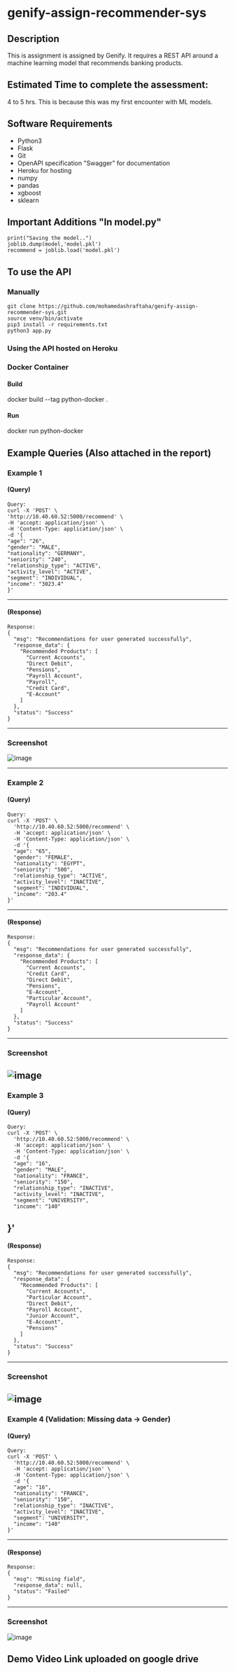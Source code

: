 
# genify-assign-recommender-sys



## Description
This is assignment is assigned by Genify. It requires a REST API around a machine learning model that recommends banking products.

## Estimated Time to complete the assessment:
4 to 5 hrs. This is because this was my first encounter with ML models.

## Software Requirements
* Python3
* Flask
* Git
* OpenAPI specification "Swagger" for documentation
* Heroku for hosting
* numpy 
* pandas 
* xgboost
* sklearn 

## Important Additions "In model.py"
    print("Saving the model..")
    joblib.dump(model,'model.pkl')
    recommend = joblib.load('model.pkl')


## To use the API
### Manually
    git clone https://github.com/mohamedashraftaha/genify-assign-recommender-sys.git
    source venv/bin/activate
    pip3 install -r requirements.txt
    python3 app.py


### Using the API hosted on Heroku

### Docker Container 
#### Build
 docker build --tag python-docker .
#### Run
docker run python-docker 



## Example Queries (Also attached in the report)
### Example 1
#### (Query)
    Query:
    curl -X 'POST' \
    'http://10.40.60.52:5000/recommend' \
    -H 'accept: application/json' \
    -H 'Content-Type: application/json' \
    -d '{
    "age": "26",
    "gender": "MALE",
    "nationality": "GERMANY",
    "seniority": "240",
    "relationship_type": "ACTIVE",
    "activity_level": "ACTIVE",
    "segment": "INDIVIDUAL",
    "income": "3023.4"
    }'
----

#### (Response)
    Response: 
    {
      "msg": "Recommendations for user generated successfully",
      "response_data": {
        "Recommended Products": [
          "Current Accounts",
          "Direct Debit",
          "Pensions",
          "Payroll Account",
          "Payroll",
          "Credit Card",
          "E-Account"
        ]
      },
      "status": "Success"
    }
---
### Screenshot
![image](https://user-images.githubusercontent.com/75078872/167313682-785caac0-930a-4962-bace-6159a33a14ac.png)

---
### Example 2
#### (Query)
    Query:
    curl -X 'POST' \
      'http://10.40.60.52:5000/recommend' \
      -H 'accept: application/json' \
      -H 'Content-Type: application/json' \
      -d '{
      "age": "65",
      "gender": "FEMALE",
      "nationality": "EGYPT",
      "seniority": "500",
      "relationship_type": "ACTIVE",
      "activity_level": "INACTIVE",
      "segment": "INDIVIDUAL",
      "income": "203.4"
    }'
----

#### (Response)
    Response: 
    {
      "msg": "Recommendations for user generated successfully",
      "response_data": {
        "Recommended Products": [
          "Current Accounts",
          "Credit Card",
          "Direct Debit",
          "Pensions",
          "E-Account",
          "Particular Account",
          "Payroll Account"
        ]
      },
      "status": "Success"
    }
---
### Screenshot
![image](https://user-images.githubusercontent.com/75078872/167313889-41ce551d-3bbb-4885-a478-9f5ddd4b0082.png)
---
### Example 3
#### (Query)
    Query:
    curl -X 'POST' \
      'http://10.40.60.52:5000/recommend' \
      -H 'accept: application/json' \
      -H 'Content-Type: application/json' \
      -d '{
      "age": "16",
      "gender": "MALE",
      "nationality": "FRANCE",
      "seniority": "150",
      "relationship_type": "INACTIVE",
      "activity_level": "INACTIVE",
      "segment": "UNIVERSITY",
      "income": "140"
}'
----

#### (Response)
    Response: 
    {
      "msg": "Recommendations for user generated successfully",
      "response_data": {
        "Recommended Products": [
          "Current Accounts",
          "Particular Account",
          "Direct Debit",
          "Payroll Account",
          "Junior Account",
          "E-Account",
          "Pensions"
        ]
      },
      "status": "Success"
    }
---
### Screenshot
![image](https://user-images.githubusercontent.com/75078872/167313919-df2f9672-1cfd-4400-be59-5e0d56065ce3.png)
---
### Example 4 (Validation: Missing data -> Gender)
#### (Query)
    Query:
    curl -X 'POST' \
      'http://10.40.60.52:5000/recommend' \
      -H 'accept: application/json' \
      -H 'Content-Type: application/json' \
      -d '{
      "age": "16",
      "nationality": "FRANCE",
      "seniority": "150",
      "relationship_type": "INACTIVE",
      "activity_level": "INACTIVE",
      "segment": "UNIVERSITY",
      "income": "140"
    }'
----

#### (Response)
    Response: 
    {
      "msg": "Missing field",
      "response_data": null,
      "status": "Failed"
    }
---
### Screenshot
![image](https://user-images.githubusercontent.com/75078872/167314052-1508fab4-7c49-41f1-9658-129d8c371d0d.png)
## Demo Video Link uploaded on google drive

